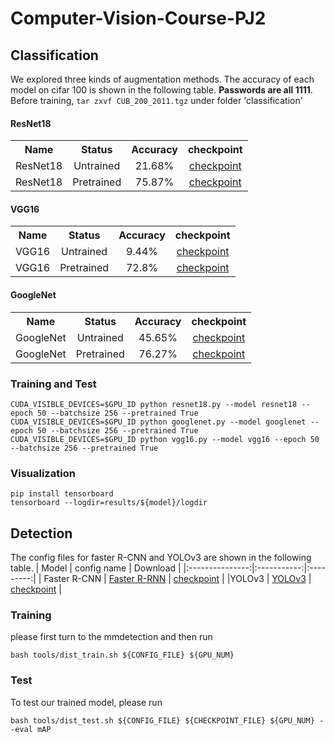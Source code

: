 # Computer-Vision-Course-PJ2

## Classification 
We explored three kinds of augmentation methods. The accuracy of each model on cifar 100 is shown in the following table. **Passwords are all 1111**. Before training, ```tar zxvf CUB_200_2011.tgz``` under folder 'classification'

#### ResNet18
<table><tbody>
<!-- START TABLE -->
<!-- TABLE HEADER -->
<th valign="bottom">Name</th>
<th valign="bottom">Status</th>
<th valign="bottom">Accuracy</th>
<th valign="bottom">checkpoint</th>

 <tr><td align="left">ResNet18</td>
<td align="center">Untrained</td>
<td align="center">21.68%</td>
<td align="center"><a href="https://pan.baidu.com/s/1K7y50PvgMlVAqfYFzoLskQ">
checkpoint</a></td>
</tr>

 <tr><td align="left">ResNet18</td>
<td align="center">Pretrained</td>
<td align="center">75.87%</td>
<td align="center"><a href="https://pan.baidu.com/s/1AzAlwf00U2d-vOELgnZ_oQ">checkpoint</a></td>
</tr>

</tbody></table>

#### VGG16
<table><tbody>
<!-- START TABLE -->
<!-- TABLE HEADER -->
<th valign="bottom">Name</th>
<th valign="bottom">Status</th>
<th valign="bottom">Accuracy</th>
<th valign="bottom">checkpoint</th>

 <tr><td align="left">VGG16</td>
<td align="center">Untrained</td>
<td align="center">9.44%</td>
<td align="center"><a href="https://pan.baidu.com/s/1msMpEcS_Qu3u8hoigz5MpA">
checkpoint</a></td>
</tr>

 <tr><td align="left">VGG16</td>
<td align="center">Pretrained</td>
<td align="center">72.8%</td>
<td align="center"><a href="https://pan.baidu.com/s/1sfcIRokhWM4fmY0QNLu0Pg">checkpoint</a></td>
</tr>

</tbody></table>

#### GoogleNet
<table><tbody>
<!-- START TABLE -->
<!-- TABLE HEADER -->
<th valign="bottom">Name</th>
<th valign="bottom">Status</th>
<th valign="bottom">Accuracy</th>
<th valign="bottom">checkpoint</th>

 <tr><td align="left">GoogleNet</td>
<td align="center">Untrained</td>
<td align="center">45.65%</td>
<td align="center"><a href="https://pan.baidu.com/s/1tJaTZr2DwVX33xzixjpypg">
checkpoint</a></td>
</tr>

 <tr><td align="left">GoogleNet</td>
<td align="center">Pretrained</td>
<td align="center">76.27%</td>
<td align="center"><a href="https://pan.baidu.com/s/1hvTi4GtDkt38JRVU8F_pVQ">checkpoint</a></td>
</tr>

</tbody></table>

### Training and Test
```
CUDA_VISIBLE_DEVICES=$GPU_ID python resnet18.py --model resnet18 --epoch 50 --batchsize 256 --pretrained True
CUDA_VISIBLE_DEVICES=$GPU_ID python googlenet.py --model googlenet --epoch 50 --batchsize 256 --pretrained True
CUDA_VISIBLE_DEVICES=$GPU_ID python vgg16.py --model vgg16 --epoch 50 --batchsize 256 --pretrained True
```

### Visualization
```
pip install tensorboard
tensorboard --logdir=results/${model}/logdir
```

## Detection 

The config files for faster R-CNN and YOLOv3 are shown in the following table.
|   Model         | config name  | Download |
|:---------------:|:-----------:|:---------:|
| Faster R-CNN  | [Faster R-RNN](https://github.com/OriginSound/Computer-Vision-Course-PJ2/blob/main/detection/configs/pascal_voc/faster_rcnn_r50_fpn_1x_voc0712.py) | [checkpoint](https://pan.baidu.com/s/1e0oLWeVjqotOj84XMD07Lg)  |
|YOLOv3 | [YOLOv3](https://github.com/OriginSound/Computer-Vision-Course-PJ2/blob/main/detection/configs/pascal_voc/yolov3_d53_mstrain-608_100e_voc0712.py) | [checkpoint](https://pan.baidu.com/s/1zYT5zKR4aSKS7IM6vk2_QA)  |

### Training
please first turn to the mmdetection and then run 
```
bash tools/dist_train.sh ${CONFIG_FILE} ${GPU_NUM} 
```

### Test
To test our trained model, please run
```
bash tools/dist_test.sh ${CONFIG_FILE} ${CHECKPOINT_FILE} ${GPU_NUM} --eval mAP
```
